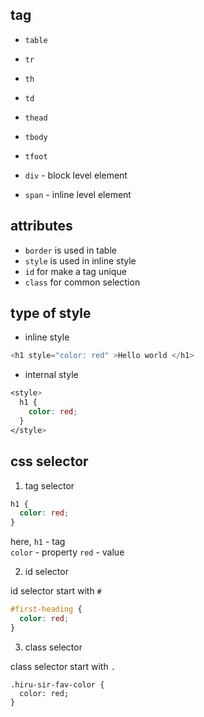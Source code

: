 ## tag 

* `table`
* `tr`
* `th`
* `td`

* `thead`
* `tbody`
* `tfoot`

* `div` - block level element 
* `span` - inline level element 


## attributes 

* `border`  is used in table 
* `style`  is used in inline style 
* `id` for make a tag unique
* `class` for common selection 


## type of style

* inline style    

~~~php
<h1 style="color: red" >Hello world </h1>
~~~

* internal style 

~~~css
<style>
  h1 {
    color: red;
  }
</style>
~~~

## css selector 

1. tag selector

~~~css
h1 {
  color: red;
}
~~~

here,
`h1` - tag    
`color` - property
`red` - value

2. id selector 

id selector start with `#`

~~~css
#first-heading {
  color: red;
}
~~~

3. class selector

class selector start with `.`

~~~
.hiru-sir-fav-color {
  color: red;
}
~~~










